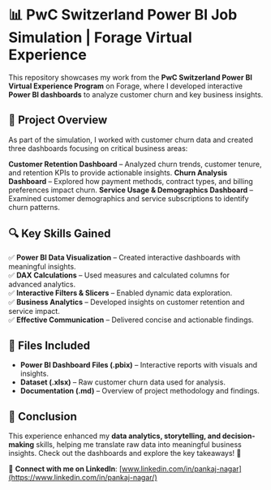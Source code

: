 # 📊 PwC Switzerland Power BI Job Simulation | Forage Virtual Experience

This repository showcases my work from the **PwC Switzerland Power BI Virtual Experience Program** on Forage, where I developed interactive **Power BI dashboards** to analyze customer churn and key business insights.

## 🚀 Project Overview
As part of the simulation, I worked with customer churn data and created three dashboards focusing on critical business areas:

**Customer Retention Dashboard** – Analyzed churn trends, customer tenure, and retention KPIs to provide actionable insights.
    **Churn Analysis Dashboard** – Explored how payment methods, contract types, and billing preferences impact churn.
    **Service Usage & Demographics Dashboard** – Examined customer demographics and service subscriptions to identify churn patterns.

## 🔍 Key Skills Gained
✅ **Power BI Data Visualization** – Created interactive dashboards with meaningful insights.  
✅ **DAX Calculations** – Used measures and calculated columns for advanced analytics.  
✅ **Interactive Filters & Slicers** – Enabled dynamic data exploration.  
✅ **Business Analytics** – Developed insights on customer retention and service impact.  
✅ **Effective Communication** – Delivered concise and actionable findings.

## 📂 Files Included
- **Power BI Dashboard Files (.pbix)** – Interactive reports with visuals and insights.
- **Dataset (.xlsx)** – Raw customer churn data used for analysis.
- **Documentation (.md)** – Overview of project methodology and findings.

## 📌 Conclusion
This experience enhanced my **data analytics, storytelling, and decision-making** skills, helping me translate raw data into meaningful business insights. Check out the dashboards and explore the key takeaways! 🚀

🔗 **Connect with me on LinkedIn**: [www.linkedin.com/in/pankaj-nagar](https://www.linkedin.com/in/pankaj-nagar/)

